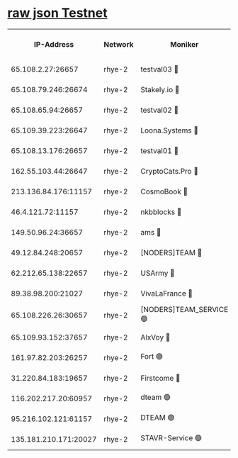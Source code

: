 
[raw json Testnet](https://rpc-check.quickt.stavr.tech/quickt/rpc-quickt-result.json)
=


<table><tr><th>IP-Address</th><th>Network</th><th>Moniker</th><th>Latest Block Height</th><th>Earliest Block Height</th><th>Catching Up</th><th>Tx Index</th><th>Voting Power</th><th>Scan Time</th></tr><tr><td>65.108.2.27:26657</td><td>rhye-2</td><td>testval03 🔴</td><td>546655</td><td>1</td><td>False</td><td>on</td><td>11002050</td><td>2024-01-28T13:02:39.845184767UTC</td></tr><tr><td>65.108.79.246:26674</td><td>rhye-2</td><td>Stakely.io 🔴</td><td>546655</td><td>1</td><td>False</td><td>on</td><td>10010</td><td>2024-01-28T13:02:42.411590831UTC</td></tr><tr><td>65.108.65.94:26657</td><td>rhye-2</td><td>testval02 🔴</td><td>546655</td><td>1</td><td>False</td><td>on</td><td>11002050</td><td>2024-01-28T13:02:45.295707772UTC</td></tr><tr><td>65.109.39.223:26647</td><td>rhye-2</td><td>Loona.Systems 🔴</td><td>546656</td><td>1</td><td>False</td><td>off</td><td>86949</td><td>2024-01-28T13:02:48.145674266UTC</td></tr><tr><td>65.108.13.176:26657</td><td>rhye-2</td><td>testval01 🔴</td><td>546656</td><td>1</td><td>False</td><td>on</td><td>13082010</td><td>2024-01-28T13:02:49.027036036UTC</td></tr><tr><td>162.55.103.44:26647</td><td>rhye-2</td><td>CryptoCats.Pro 🔴</td><td>546662</td><td>1</td><td>False</td><td>off</td><td>9999</td><td>2024-01-28T13:03:21.552613498UTC</td></tr><tr><td>213.136.84.176:11157</td><td>rhye-2</td><td>CosmoBook 🔴</td><td>546661</td><td>65301</td><td>False</td><td>off</td><td>1528057</td><td>2024-01-28T13:03:15.065305930UTC</td></tr><tr><td>46.4.121.72:11157</td><td>rhye-2</td><td>nkbblocks 🔴</td><td>546654</td><td>70101</td><td>False</td><td>off</td><td>81491</td><td>2024-01-28T13:02:31.673478734UTC</td></tr><tr><td>149.50.96.24:36657</td><td>rhye-2</td><td>ams 🔴</td><td>546659</td><td>133501</td><td>False</td><td>on</td><td>10786</td><td>2024-01-28T13:03:04.474686305UTC</td></tr><tr><td>49.12.84.248:20657</td><td>rhye-2</td><td>[NODERS]TEAM 🔴</td><td>546659</td><td>146001</td><td>False</td><td>on</td><td>59690</td><td>2024-01-28T13:03:01.985772255UTC</td></tr><tr><td>62.212.65.138:22657</td><td>rhye-2</td><td>USArmy 🔴</td><td>546655</td><td>198001</td><td>False</td><td>on</td><td>59069</td><td>2024-01-28T13:02:39.057076396UTC</td></tr><tr><td>89.38.98.200:21027</td><td>rhye-2</td><td>VivaLaFrance 🔴</td><td>546654</td><td>220501</td><td>False</td><td>off</td><td>10000</td><td>2024-01-28T13:02:34.174951841UTC</td></tr><tr><td>65.108.226.26:30657</td><td>rhye-2</td><td>[NODERS]TEAM_SERVICE 🟢</td><td>546656</td><td>241501</td><td>False</td><td>on</td><td>0</td><td>2024-01-28T13:02:48.513476668UTC</td></tr><tr><td>65.109.93.152:37657</td><td>rhye-2</td><td>AlxVoy 🔴</td><td>546655</td><td>315173</td><td>False</td><td>on</td><td>143351</td><td>2024-01-28T13:02:36.709523681UTC</td></tr><tr><td>161.97.82.203:26257</td><td>rhye-2</td><td>Fort 🟢</td><td>546654</td><td>330438</td><td>False</td><td>on</td><td>0</td><td>2024-01-28T13:02:31.387626340UTC</td></tr><tr><td>31.220.84.183:19657</td><td>rhye-2</td><td>Firstcome 🔴</td><td>546655</td><td>409501</td><td>False</td><td>off</td><td>724902</td><td>2024-01-28T13:02:39.439294484UTC</td></tr><tr><td>116.202.217.20:60957</td><td>rhye-2</td><td>dteam 🟢</td><td>546656</td><td>421794</td><td>False</td><td>on</td><td>0</td><td>2024-01-28T13:02:45.686834618UTC</td></tr><tr><td>95.216.102.121:61157</td><td>rhye-2</td><td>DTEAM 🟢</td><td>546655</td><td>535201</td><td>False</td><td>on</td><td>0</td><td>2024-01-28T13:02:42.776063132UTC</td></tr><tr><td>135.181.210.171:20027</td><td>rhye-2</td><td>STAVR-Service 🟢</td><td>546658</td><td>544501</td><td>False</td><td>on</td><td>0</td><td>2024-01-28T13:02:59.579258945UTC</td></tr></table>